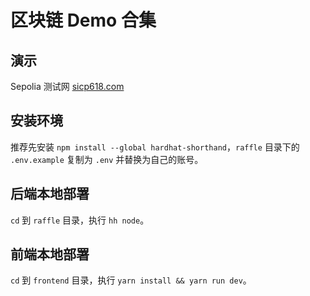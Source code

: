 # 区块链 Demo 合集
## 演示
Sepolia 测试网 [sicp618.com](https://sicp618.com)

## 安装环境
推荐先安装 `npm install --global hardhat-shorthand`，`raffle` 目录下的 `.env.example` 复制为 `.env` 并替换为自己的账号。

## 后端本地部署
`cd` 到 `raffle` 目录，执行 `hh node`。

## 前端本地部署
`cd` 到 `frontend` 目录，执行 `yarn install && yarn run dev`。